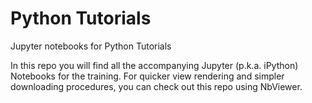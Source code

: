 # Python Tutorials
Jupyter notebooks for Python Tutorials

In this repo you will find all the accompanying Jupyter (p.k.a. iPython) Notebooks for the training.
For quicker view rendering and simpler downloading procedures, you can check out this repo using NbViewer.
